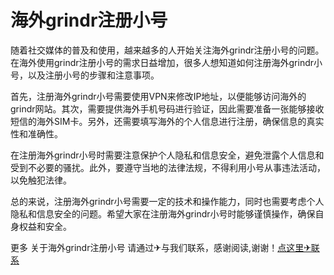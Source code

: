# 海外grindr注册小号

随着社交媒体的普及和使用，越来越多的人开始关注海外grindr注册小号的问题。在海外使用grindr注册小号的需求日益增加，很多人想知道如何注册海外grindr小号，以及注册小号的步骤和注意事项。

首先，注册海外grindr小号需要使用VPN来修改IP地址，以便能够访问海外的grindr网站。其次，需要提供海外手机号码进行验证，因此需要准备一张能够接收短信的海外SIM卡。另外，还需要填写海外的个人信息进行注册，确保信息的真实性和准确性。

在注册海外grindr小号时需要注意保护个人隐私和信息安全，避免泄露个人信息和受到不必要的骚扰。此外，要遵守当地的法律法规，不得利用小号从事违法活动，以免触犯法律。

总的来说，注册海外grindr小号需要一定的技术和操作能力，同时也需要考虑个人隐私和信息安全的问题。希望大家在注册海外grindr小号时能够谨慎操作，确保自身权益和安全。

更多 关于海外grindr注册小号 请通过✈与我们联系，感谢阅读,谢谢！[点这里✈联系](https://lm.k02.cc)